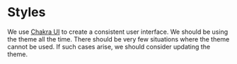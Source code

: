 # Styles

We use [Chakra UI](https://chakra-ui.com/docs/getting-started) to create a consistent user interface. We should be using the theme all the time. There should be very few situations where the theme cannot be used. If such cases arise, we should consider updating the theme.
